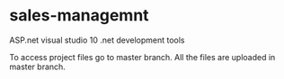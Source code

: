 # sales-managemnt
ASP.net visual studio 10 .net development tools

To access project files go to master branch. All the files are uploaded in master branch.
